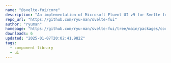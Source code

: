 ```yaml
---
name: "@svelte-fui/core"
description: "An implementation of Microsoft Fluent UI v9 for Svelte framework"
repo_url: "https://github.com/ryu-man/svelte-fui"
author: "ryuman"
homepage: "https://github.com/ryu-man/svelte-fui/tree/main/packages/core#readme"
downloads: 6
updated: "2025-01-07T20:02:41.982Z"
tags: 
  - component-library
  - ui
---
```

